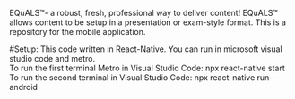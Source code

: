  EQuALS™- a robust, fresh, professional way to deliver content! EQuALS™ allows content to be setup in a presentation or exam-style format. This is a repository for the mobile application.
 
 
#Setup: This code written in React-Native. You can run in microsoft visual studio code and metro.  
To run the first terminal Metro in Visual Studio Code: 
npx react-native start
To run the second terminal in Visual Studio Code:
npx react-native run-android
